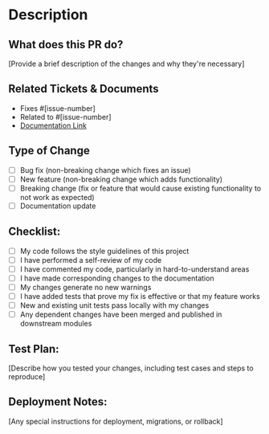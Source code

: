 # Description

## What does this PR do?

[Provide a brief description of the changes and why they're necessary]

## Related Tickets & Documents

- Fixes #[issue-number]
- Related to #[issue-number]
- [Documentation Link](#)

## Type of Change

- [ ] Bug fix (non-breaking change which fixes an issue)
- [ ] New feature (non-breaking change which adds functionality)
- [ ] Breaking change (fix or feature that would cause existing functionality to not work as expected)
- [ ] Documentation update

## Checklist:

- [ ] My code follows the style guidelines of this project
- [ ] I have performed a self-review of my code
- [ ] I have commented my code, particularly in hard-to-understand areas
- [ ] I have made corresponding changes to the documentation
- [ ] My changes generate no new warnings
- [ ] I have added tests that prove my fix is effective or that my feature works
- [ ] New and existing unit tests pass locally with my changes
- [ ] Any dependent changes have been merged and published in downstream modules

## Test Plan:

[Describe how you tested your changes, including test cases and steps to reproduce]

## Deployment Notes:

[Any special instructions for deployment, migrations, or rollback]
